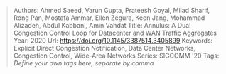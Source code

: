 > Authors: Ahmed Saeed, Varun Gupta, Prateesh Goyal, Milad Sharif, Rong Pan, Mostafa Ammar, Ellen Zegura, Keon Jang, Mohammad Alizadeh, Abdul Kabbani, Amin Vahdat
> Title: Annulus: A Dual Congestion Control Loop for Datacenter and WAN Traffic Aggregates
> Year: 2020
> Url: https://doi.org/10.1145/3387514.3405899
> Keywords: Explicit Direct Congestion Notification, Data Center Networks, Congestion Control, Wide-Area Networks
> Series: SIGCOMM '20
> Tags: *Define your own tags here, separate by comma*